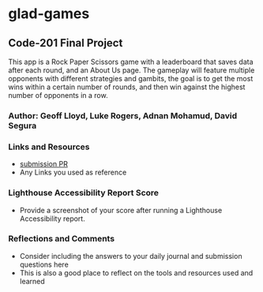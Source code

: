 # glad-games

## Code-201 Final Project

This app is a Rock Paper Scissors game with a leaderboard that saves data after each round, and an About Us page. The gameplay will feature multiple opponents with different strategies and gambits, the goal is to get the most wins within a certain number of rounds, and then win against the highest number of opponents in a row.

### Author: Geoff Lloyd, Luke Rogers, Adnan Mohamud, David Segura

### Links and Resources

* [submission PR](http://github.com/glad-gaming/glad-games)
* Any Links you used as reference

### Lighthouse Accessibility Report Score

* Provide a screenshot of your score after running a Lighthouse Accessibility report.

### Reflections and Comments

* Consider including the answers to your daily journal and submission questions here
* This is also a good place to reflect on the tools and resources used and learned
